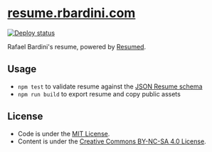 # [resume.rbardini.com](https://resume.rbardini.com)

[![Deploy status](https://img.shields.io/badge/dynamic/json.svg?url=https://api.netlify.com/api/v1/sites/resume.rbardini.com/deploys&label=deploy&query=$[0].state&colorB=blue)](https://app.netlify.com/sites/resume-rbardini/deploys)

Rafael Bardini's resume, powered by [Resumed](https://github.com/rbardini/resumed).

## Usage

- `npm test` to validate resume against the [JSON Resume schema](https://jsonresume.org/schema/)
- `npm run build` to export resume and copy public assets

## License

- Code is under the [MIT License](https://opensource.org/licenses/MIT).
- Content is under the [Creative Commons BY-NC-SA 4.0 License](https://creativecommons.org/licenses/by-nc-sa/4.0/).
